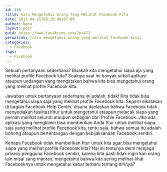 ```yaml
---
id: 496
title: Cara Mengetahui Orang Yang Melihat Facebook Kita
date: 2011-04-25T08:20:00+07:00
author: Nana
layout: post
guid: https://www.tasikisme.com/?p=471
permalink: /cara-mengetahui-orang-yang-melihat-facebook-kita/
categories:
  - Facebook
tags:
  - Facebook
---
```

Sebuah pertanyaan sederhana? Bisakah kita mengetahui siapa aja yang melihat profile Facebook kita? Soalnya saat ini banyak sekali aplikasi ataupun undangan yang mengatakan bahwa kita bisa mengetahui orang yang melihat profile Facebook kita.

Jawaban untuk pertanyaan sederhana ini adalah, tidak! Kita tidak bisa mengetahui siapa saja yang melihat profile Facebook kita. Seperti dikatakan di bagian Facebook Help Center, disana dijelaskan bahwa Facebook tidak menyediakan fasilitas/fitur untuk mengetahui ataupun melacak siapa yang pernah melihat seluruh ataupun sebagian dari Profile Facebook. Jika ada aplikasi yang mengklaim bisa memberikan Anda fitur untuk melihat siapa saja yang melihat profile Facebook kita, tentu saja, bahwa semua itu adalah bohong ataupun bertentangan dengan kebijaksanaan Facebook sendiri.

Kenapa Facebook tidak memberikan fitur untuk kita agar bisa mengetahui siapa yang melihat profile Facebook kita? Hal ini tentunya demi menjaga privacy pengguna Facebook sendiri, karena kita pasti tidak ingin kan orang lain misal sang mantan, mengetahui bahwa kita sering melihat-lihat Facebooknya untuk mengetahui kabar terbaru tentang dirinya?